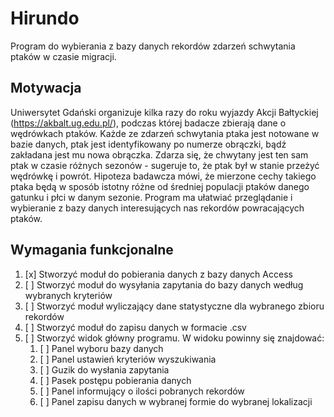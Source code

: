 # Hirundo

Program do wybierania z bazy danych rekordów zdarzeń schwytania ptaków w czasie migracji.

## Motywacja

Uniwersytet Gdański organizuje kilka razy do roku wyjazdy Akcji Bałtyckiej (https://akbalt.ug.edu.pl/), podczas której badacze zbierają dane o wędrówkach ptaków. Każde ze zdarzeń schwytania ptaka jest notowane w bazie danych, ptak jest identyfikowany po numerze obrączki, bądź zakładana jest mu nowa obrączka. Zdarza się, że chwytany jest ten sam ptak w czasie różnych sezonów - sugeruje to, że ptak był w stanie przeżyć wędrówkę i powrót. Hipoteza badawcza mówi, że mierzone cechy takiego ptaka będą w sposób istotny różne od średniej populacji ptaków danego gatunku i płci w danym sezonie. Program ma ułatwiać przeglądanie i wybieranie z bazy danych interesujących nas rekordów powracających ptaków.

## Wymagania funkcjonalne

1. [x] Stworzyć moduł do pobierania danych z bazy danych Access
2. [ ] Stworzyć moduł do wysyłania zapytania do bazy danych według wybranych kryteriów
3. [ ] Stworzyć moduł wyliczający dane statystyczne dla wybranego zbioru rekordów
4. [ ] Stworzyć moduł do zapisu danych w formacie .csv
5. [ ] Stworzyć widok główny programu. W widoku powinny się znajdować:
    1. [ ] Panel wyboru bazy danych
    2. [ ] Panel ustawień kryteriów wyszukiwania
    3. [ ] Guzik do wysłania zapytania
    4. [ ] Pasek postępu pobierania danych
    5. [ ] Panel informujący o ilości pobranych rekordów
    6. [ ] Panel zapisu danych w wybranej formie do wybranej lokalizacji